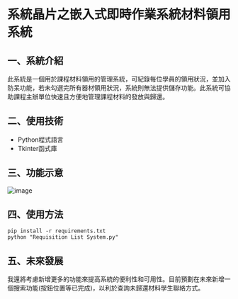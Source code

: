 # 系統晶片之嵌入式即時作業系統材料領用系統

## 一、系統介紹
此系統是一個用於課程材料領用的管理系統，可紀錄每位學員的領用狀況，並加入防呆功能，若未勾選完所有器材領用狀況，系統則無法提供儲存功能。此系統可協助課程主辦單位快速且方便地管理課程材料的發放與歸還。

## 二、使用技術
* Python程式語言
* Tkinter函式庫

## 三、功能示意
![image](https://media.giphy.com/media/v1.Y2lkPTc5MGI3NjExYmU3ZjMxNDZhNWZlOGQxYWY5NjY0ODc4NjY4ODBkMTA4ODViZDhlMSZjdD1n/vqTvw73XyaiwWLblfo/giphy.gif)

## 四、使用方法

```
pip install -r requirements.txt
python "Requisition List System.py"
```

## 五、未來發展

我還將考慮新增更多的功能來提高系統的便利性和可用性。目前預劃在未來新增一個搜索功能(按鈕位置等已完成)，以利於查詢未歸還材料學生聯絡方式。
